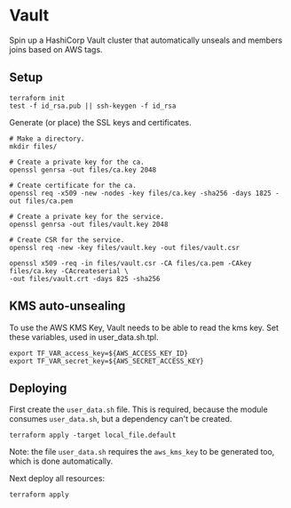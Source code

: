 # Vault

Spin up a HashiCorp Vault cluster that automatically unseals and members joins based on AWS tags.

## Setup

```shell
terraform init
test -f id_rsa.pub || ssh-keygen -f id_rsa
```

Generate (or place) the SSL keys and certificates.

```shell
# Make a directory.
mkdir files/

# Create a private key for the ca.
openssl genrsa -out files/ca.key 2048

# Create certificate for the ca.
openssl req -x509 -new -nodes -key files/ca.key -sha256 -days 1825 -out files/ca.pem

# Create a private key for the service.
openssl genrsa -out files/vault.key 2048

# Create CSR for the service.
openssl req -new -key files/vault.key -out files/vault.csr

openssl x509 -req -in files/vault.csr -CA files/ca.pem -CAkey files/ca.key -CAcreateserial \
-out files/vault.crt -days 825 -sha256
```

## KMS auto-unsealing

To use the AWS KMS Key, Vault needs to be able to read the kms key.
Set these variables, used in user_data.sh.tpl.

```shell
export TF_VAR_access_key=${AWS_ACCESS_KEY_ID}
export TF_VAR_secret_key=${AWS_SECRET_ACCESS_KEY}
```

## Deploying

First create the `user_data.sh` file. This is required, because the module consumes `user_data.sh`, but a dependency can't be created.

```shell
terraform apply -target local_file.default
```

Note: the file `user_data.sh` requires the `aws_kms_key` to be generated too, which is done automatically.

Next deploy all resources:

```shell
terraform apply
```
